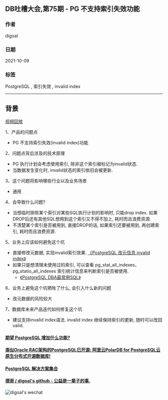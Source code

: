 ## DB吐槽大会,第75期 - PG 不支持索引失效功能  
  
### 作者  
digoal  
  
### 日期  
2021-10-09  
  
### 标签  
PostgreSQL , 索引失效 , invalid index   
  
----  
  
## 背景  
[视频回放]()  
  
1、产品的问题点  
- PG 不支持索引失效(invalid index)功能  
  
2、问题点背后涉及的技术原理  
- PG 执行计划会考虑使用索引, 除非这个索引被标记为invalid状态.   
- 当数据发生变化时, invalid状态的索引依旧会被更新.   
  
3、这个问题将影响哪些行业以及业务场景  
- 通用  
  
4、会导致什么问题?  
- 当想临时排除某个索引对某些SQL执行计划的影响时, 只能drop index. 如果DROP后还有其他SQL想用到这个索引又不得不加上, 耗时而且浪费资源.   
- 不清楚某个索引是否被用到, 直接DROP的话, 如果索引还要被用到, 再创建索引, 耗时而且浪费资源.   
  
5、业务上应该如何避免这个坑  
- 直接修改元数据, 实现invalid索引效果. [《PostgreSQL 改元信息 invalid index》](../201804/20180427_02.md)   
- 如果只是想清理未使用过的索引, 可以查看 pg_stat_all_indexes、pg_statio_all_indexes 索引统计信息来判断索引是否被使用.    
    - [《PostgreSQL DBA最常用SQL》](../202005/20200509_02.md)     
  
6、业务上避免这个坑牺牲了什么, 会引入什么新的问题  
- 改元数据的风险较大  
  
7、数据库未来产品迭代如何修复这个坑  
- 建议支持invalid index语法. invalid index 继续保持索引的更新, 随时可以改回valid.   
     
  
#### [期望 PostgreSQL 增加什么功能?](https://github.com/digoal/blog/issues/76 "269ac3d1c492e938c0191101c7238216")
  
  
#### [类似Oracle RAC架构的PostgreSQL已开源: 阿里云PolarDB for PostgreSQL云原生分布式开源数据库!](https://github.com/alibaba/PolarDB-for-PostgreSQL "57258f76c37864c6e6d23383d05714ea")
  
  
#### [PostgreSQL 解决方案集合](https://yq.aliyun.com/topic/118 "40cff096e9ed7122c512b35d8561d9c8")
  
  
#### [德哥 / digoal's github - 公益是一辈子的事.](https://github.com/digoal/blog/blob/master/README.md "22709685feb7cab07d30f30387f0a9ae")
  
  
![digoal's wechat](../pic/digoal_weixin.jpg "f7ad92eeba24523fd47a6e1a0e691b59")
  
